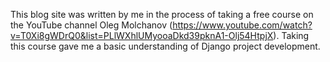 This blog site was written by me in the process of taking a free course on the YouTube channel Oleg Molchanov (https://www.youtube.com/watch?v=T0Xi8gWDrQ0&list=PLlWXhlUMyooaDkd39pknA1-Olj54HtpjX).
Taking this course gave me a basic understanding of Django project development.
